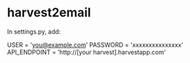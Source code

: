 harvest2email
=============

In settings.py, add:

USER = 'you@example.com'
PASSWORD = 'xxxxxxxxxxxxxxx'
API_ENDPOINT = 'http://[your harvest].harvestapp.com'